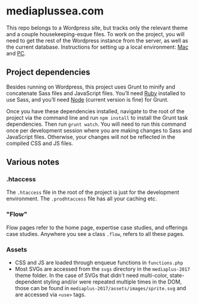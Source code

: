 # mediaplussea.com

This repo belongs to a Wordpress site, but tracks only the relevant theme and a couple housekeeping-esque files. To work on the project, you will need to get the rest of the Wordpress instance from the server, as well as the current database. Instructions for setting up a local environment: [Mac](https://codex.wordpress.org/Installing_WordPress_Locally_on_Your_Mac_With_MAMP) and [PC](https://premium.wpmudev.org/blog/setting-up-xampp/).

## Project dependencies

Besides running on Wordpress, this project uses Grunt to minify and concatenate Sass files and JavaScript files. You’ll need [Ruby](https://www.ruby-lang.org/en/downloads/) installed to use Sass, and you’ll need [Node](https://nodejs.org/en/) (current version is fine) for Grunt.

Once you have these dependencies installed, navigate to the root of the project via the command line and run `npm install` to install the Grunt task dependencies. Then run `grunt watch`. You will need to run this command once per development session where you are making changes to Sass and JavaScript files. Otherwise, your changes will not be reflected in the compiled CSS and JS files.

## Various notes

### .htaccess

The `.htaccess` file in the root of the project is just for the development environment. The `.prodhtaccess` file has all your caching etc.

### "Flow"

Flow pages refer to the home page, expertise case studies, and offerings case studies. Anywhere you see a class `.flow`, refers to all these pages.

### Assets

* CSS and JS are loaded through enqueue functions in `functions.php`
* Most SVGs are accessed from the `svgs` directory in the `mediaplus-2017` theme folder. In the case of SVGs that didn't need multi-color, state-dependent styling and/or were repeated multiple times in the DOM, those can be found in `mediaplus-2017/assets/images/sprite.svg` and are accessed via `<use>` tags.